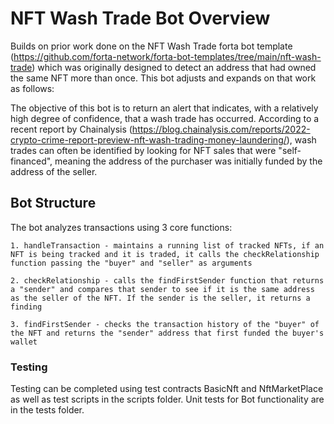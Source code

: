 # NFT Wash Trade Bot Overview

Builds on prior work done on the NFT Wash Trade forta bot template (https://github.com/forta-network/forta-bot-templates/tree/main/nft-wash-trade) which was originally designed to detect an address that had owned the same NFT more than once. This bot adjusts and expands on that work as follows:

The objective of this bot is to return an alert that indicates, with a relatively high degree of confidence, that a wash trade has occurred. According to a recent report by Chainalysis (https://blog.chainalysis.com/reports/2022-crypto-crime-report-preview-nft-wash-trading-money-laundering/), wash trades can often be identified by looking for NFT sales that were "self-financed", meaning the address of the purchaser was initially funded by the address of the seller.

## Bot Structure

The bot analyzes transactions using 3 core functions:

    1. handleTransaction - maintains a running list of tracked NFTs, if an NFT is being tracked and it is traded, it calls the checkRelationship function passing the "buyer" and "seller" as arguments

    2. checkRelationship - calls the findFirstSender function that returns a "sender" and compares that sender to see if it is the same address as the seller of the NFT. If the sender is the seller, it returns a finding

    3. findFirstSender - checks the transaction history of the "buyer" of the NFT and returns the "sender" address that first funded the buyer's wallet

### Testing

Testing can be completed using test contracts BasicNft and NftMarketPlace as well as test scripts in the scripts folder. Unit tests for Bot functionality are in the tests folder.

